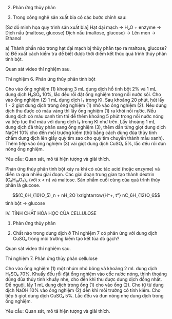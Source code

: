 2. Phản ứng thủy phân

3. Trong công nghệ sản xuất bia có các bước chính sau:

[Sơ đồ minh họa quy trình sản xuất bia]
Hạt đại mạch -> H₂O + enzyme -> Dịch nấu (maltose, glucose)
Dịch nấu (maltose, glucose) -> Lên men -> Ethanol

a) Thành phần nào trong hạt đại mạch bị thủy phân tạo ra maltose, glucose?
b) Đề xuất cách kiểm tra để biết được thời điểm kết thúc quá trình thủy phân tinh bột.

Quan sát video thí nghiệm sau.

Thí nghiệm 6. Phản ứng thủy phân tinh bột

Cho vào ống nghiệm (1) khoảng 3 mL dung dịch hồ tinh bột 2% và 1 mL dung dịch H₂SO₄ 10%, lắc đều rồi đặt ống nghiệm trong nồi nước sôi. Cho vào ống nghiệm (2) 1 mL dung dịch I₂ trong KI. Sau khoảng 20 phút, hút lấy 1 - 2 giọt dung dịch trong ống nghiệm (1) nhỏ vào ống nghiệm (2). Nếu dung dịch thu được có màu vàng thì lấy ống nghiệm (1) ra khỏi nồi nước. Nếu dung dịch có màu xanh tím thì để thêm khoảng 5 phút trong nồi nước nóng và tiếp tục thử màu với dung dịch I₂ trong KI như trên. Lấy khoảng 1 mL dung dịch đã thủy phân sang ống nghiệm (3), thêm dần từng giọt dung dịch NaOH 10% cho đến môi trường kiềm (thử bằng cách dùng đũa thủy tinh chấm dung dịch lên giấy quỳ tím sao cho quỳ tím chuyển thành màu xanh). Thêm tiếp vào ống nghiệm (3) vài giọt dung dịch CuSO₄ 5%, lắc đều rồi đun nóng ống nghiệm.

Yêu cầu: Quan sát, mô tả hiện tượng và giải thích.

Phản ứng thủy phân tinh bột xảy ra khi có xúc tác acid (hoặc enzyme) và diễn ra qua nhiều giai đoạn. Các giai đoạn trung gian tạo thành dextrin (C₆H₁₀O₅)ₓ (với x < n) và maltose. Sản phẩm cuối cùng của quá trình thủy phân là glucose.

$$(C_6H_{10}O_5)_n + nH_2O \xrightarrow{H^+, t°} nC_6H_{12}O_6$$
tinh bột -> glucose

IV. TÍNH CHẤT HÓA HỌC CỦA CELLULOSE

1. Phản ứng thủy phân

5. Chất nào trong dung dịch ở Thí nghiệm 7 có phản ứng với dung dịch CuSO₄ trong môi trường kiềm tạo kết tủa đỏ gạch?

Quan sát video thí nghiệm sau.

Thí nghiệm 7. Phản ứng thủy phân cellulose

Cho vào ống nghiệm (1) một nhúm nhỏ bông và khoảng 2 mL dung dịch H₂SO₄ 70%. Khuấy đều rồi đặt ống nghiệm vào cốc nước nóng, thỉnh thoảng dùng đũa thủy tinh khuấy nhẹ, cho đến khi thu được dung dịch đồng nhất. Để nguội, lấy 1 mL dung dịch trong ống (1) cho vào ống (2). Cho từ từ dung dịch NaOH 10% vào ống nghiệm (2) đến khi môi trường có tính kiềm. Cho tiếp 5 giọt dung dịch CuSO₄ 5%. Lắc đều và đun nóng nhẹ dung dịch trong ống nghiệm.

Yêu cầu: Quan sát, mô tả hiện tượng và giải thích.